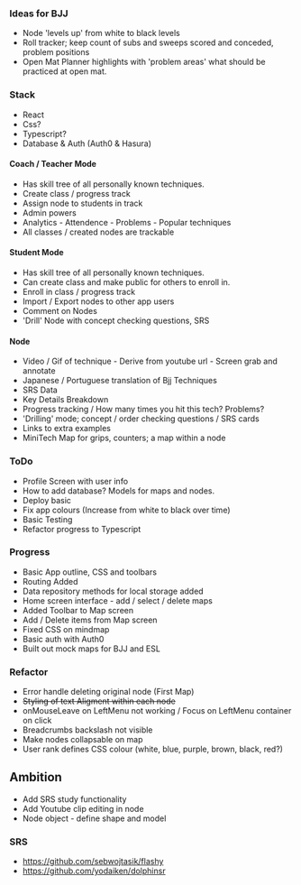 ### Ideas for BJJ
- Node 'levels up' from white to black levels
- Roll tracker; keep count of subs and sweeps scored and conceded, problem positions
- Open Mat Planner highlights with 'problem areas' what should be practiced at open mat. 

### Stack
- React 
- Css?
- Typescript?
- Database & Auth (Auth0 & Hasura) 

#### Coach / Teacher Mode
- Has skill tree of all personally known techniques.
- Create class / progress track
- Assign node to students in track
- Admin powers
- Analytics - Attendence - Problems - Popular techniques
- All classes / created nodes are trackable

#### Student Mode
- Has skill tree of all personally known techniques.
- Can create class and make public for others to enroll in. 
- Enroll in class / progress track
- Import / Export nodes to other app users
- Comment on Nodes
- 'Drill' Node with concept checking questions, SRS

#### Node
- Video / Gif of technique - Derive from youtube url - Screen grab and annotate
- Japanese / Portuguese translation of Bjj Techniques
- SRS Data
- Key Details Breakdown
- Progress tracking / How many times you hit this tech? Problems?
- 'Drilling' mode; concept / order checking questions / SRS cards
- Links to extra examples
- MiniTech Map for grips, counters; a map within a node
### ToDo
- Profile Screen with user info
- How to add database? Models for maps and nodes.
- Deploy basic
- Fix app colours (Increase from white to black over time)
- Basic Testing
- Refactor progress to Typescript
### Progress
- Basic App outline, CSS and toolbars
- Routing Added
- Data repository methods for local storage added
- Home screen interface - add / select / delete maps
- Added Toolbar to Map screen
- Add / Delete items from Map screen
- Fixed CSS on mindmap
- Basic auth with Auth0
- Built out mock maps for BJJ and ESL

### Refactor
- Error handle deleting original node (First Map)
- ~~Styling of text Aligment within each node~~
- onMouseLeave on LeftMenu not working / Focus on LeftMenu container on click
- Breadcrumbs backslash not visible
- Make nodes collapsable on map
- User rank defines CSS colour (white, blue, purple, brown, black, red?)
## Ambition
- Add SRS study functionality
- Add Youtube clip editing in node
- Node object - define shape and model

### SRS
- https://github.com/sebwojtasik/flashy
- https://github.com/yodaiken/dolphinsr